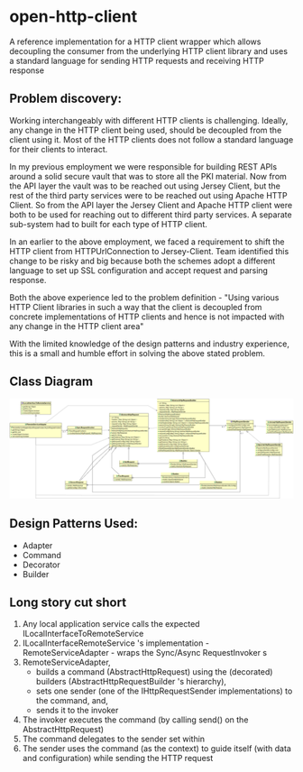 # open-http-client
A reference implementation for a HTTP client wrapper which allows decoupling the consumer from the underlying HTTP client library and uses a standard language for sending HTTP requests and receiving HTTP response

## Problem discovery:
Working interchangeably with different HTTP clients is challenging.
Ideally, any change in the HTTP client being used, should be decoupled from the client using it.
Most of the HTTP clients does not follow a standard language for their clients to interact.

In my previous employment we were responsible for building REST APIs around a solid secure vault that was to store all the PKI material.
Now from the API layer the vault was to be reached out using Jersey Client, but the rest of the third party services were to be reached out using Apache HTTP Client. So from the API layer the Jersey Client and Apache HTTP client were both to be used for reaching out to different third party services.
A separate sub-system had to built for each type of HTTP client.

In an earlier to the above employment, we faced a requirement to shift the HTTP client from HTTPUrlConnection to Jersey-Client. Team identified this change to be risky and big because both the schemes adopt a different language to set up SSL configuration and accept request and parsing response.

Both the above experience led to the problem definition - "Using various HTTP Client libraries in such a way that the client is decoupled from concrete implementations of HTTP clients and hence is not impacted with any change in the HTTP client area"

With the limited knowledge of the design patterns and industry experience, this is a small and humble effort in solving the above stated problem.

## Class Diagram
![Class Diagram](uml/class-diagram.png)

## Design Patterns Used:
<ul><li>Adapter</li>
<li>Command</li>
<li>Decorator</li>
<li>Builder</li></ul>

## Long story cut short
<ol>
	<li>Any local application service calls the expected ILocalInterfaceToRemoteService</li>
	<li>ILocalInterfaceRemoteService 's implementation - RemoteServiceAdapter - wraps the Sync/Async RequestInvoker s</li>
	<li>RemoteServiceAdapter,<br>
		<ul>
			<li>builds a command (AbstractHttpRequest) using the (decorated) builders (AbstractHttpRequestBuilder 's hierarchy), </li>
			<li>sets one sender (one of the IHttpRequestSender implementations) to the command, and, </li>
			<li>sends it to the invoker</li>
		</ul>
	</li>
	<li>The invoker executes the command (by calling send() on the AbstractHttpRequest)</li>
	<li>The command delegates to the sender set within</li>
	<li>The sender uses the command (as the context) to guide itself (with data and configuration) while sending the HTTP request</li>
</ol>
